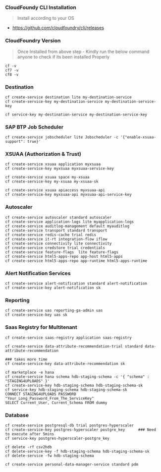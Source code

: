 
### CloudFoundy CLI Installation
> Install according to your OS
* https://github.com/cloudfoundry/cli/releases

### CloudFoundry Version
> Once Installed from above step - Kindly run the below command anyone to check if its been installed Properly
```
cf -v
cf7 -v
cf8 -v
```

### Destination 
```
cf create-service destination lite my-destination-service
cf create-service-key my-destination-service my-destination-service-key
```

```
cf service-key my-destination-service my-destination-service-key
```

### SAP BTP Job Scheduler
```
cf create-service jobscheduler lite Jobscheduler -c '{"enable-xsuaa-support": true}'
```

### XSUAA (Authorization & Trust) 
```
cf create-service xsuaa application myxsuaa
cf create-service-key myxsuaa myxsuaa-service-key
```

```
cf create-service xsuaa space my-xsuaa
cf create-service-key my-xsuaa my-xsuaa-sk
```

```
cf create-service xsuaa apiaccess myxsuaa-api
cf create-service-key myxsuaa-api myxsuaa-api-service-key
```

### Autoscaler
```
cf create-service autoscaler standard autoscaler
cf create-service application-logs lite myapplication-logs
cf create-service auditlog-management default myauditlog
cf create-service transport standard transport
cf create-service redis-cache trial redis
cf create-service it-rt integration-flow iflow
cf create-service connectivity lite connectivity
cf create-service credstore trial credentials
cf create-service feature-flags  lite feature-flags
cf create-service html5-apps-repo app-host html5-apps
cf create-service html5-apps-repo app-runtime html5-apps-runtime
```

### Alert Notification Services
```
cf create-service alert-notification standard alert-notification
cf create-service-key alert-notification sk
```

### Reporting
```
cf create-service uas reporting-ga-admin uas
cf create-service-key uas sk
```

### Saas Registry for Multitenant
```
cf create-service saas-registry application saas-registry   
```

```
cf create-service data-attribute-recommendation-trial standard data-attribute-recommendation
```


```
### takes more time
cf create-service-key data-attribute-recommendation sk
```

```
cf marketplace -e hana
cf create-service hana schema hdb-staging-schema -c '{ "schema" : "STAGING4UPLOADS" }'
cf create-service-key hdb-staging-schema hdb-staging-schema-sk
cf service-key hdb-staging-schema hdb-staging-schema-sk
CONNECT STAGING4UPLOADS PASSWORD "Your_Long_Password_From_The_ServiceKey"
SELECT Current_User, Current_Schema FROM dummy
```

### Database 
```
cf create-service postgresql-db trial postgres-hyperscaler
cf create-service-key postgres-hyperscaler postgre_key      ### Need to execute after 5mins
cf service-key postgres-hyperscaler-postgre_key
```

```
cf delete -rf csv2hdb
cf delete-service-key -f hdb-staging-schema hdb-staging-schema-sk
cf delete-service -fw hdb-staging-schema
```

```
cf create-service personal-data-manager-service standard pdm
```
